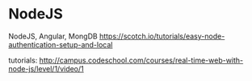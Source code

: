 # NodeJS
NodeJS, Angular, MongDB
https://scotch.io/tutorials/easy-node-authentication-setup-and-local

tutorials:
http://campus.codeschool.com/courses/real-time-web-with-node-js/level/1/video/1
